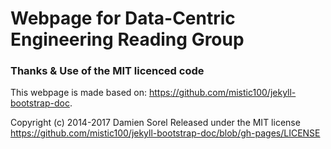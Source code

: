 Webpage for Data-Centric Engineering Reading Group
====================


### Thanks & Use of the MIT licenced code
This webpage is made based on: https://github.com/mistic100/jekyll-bootstrap-doc.

Copyright (c) 2014-2017 Damien Sorel
Released under the MIT license
https://github.com/mistic100/jekyll-bootstrap-doc/blob/gh-pages/LICENSE
